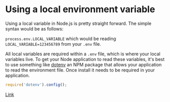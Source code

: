 # Using a local environment variable

Using a local variable in Node.js is pretty straight forward. The simple syntax would be as follows:

`process.env.LOCAL_VARIABLE` which would be reading `LOCAL_VARIABLE=123456789` from your `.env` file.

All local variables are required within a `.env` file, which is where your local variables live. To get your Node application to read these variables, it's best to use something like [dotenv](https://www.npmjs.com/package/dotenv) an NPM package that allows your application to read the environment file. Once install it needs to be required in your application.

```javascript
require('dotenv').config();
```

[Link](https://medium.com/the-node-js-collection/making-your-node-js-work-everywhere-with-environment-variables-2da8cdf6e786)
